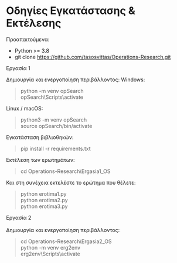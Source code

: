 Οδηγίες Εγκατάστασης & Εκτέλεσης
================================

Προαπαιτούμενα:
- Python >= 3.8
- git clone https://github.com/tasosvittas/Operations-Research.git

Εργασία 1<br>

Δημιουργία και ενεργοποίηση περιβάλλοντος:
Windows:
> python -m venv opSearch <br>
> opSearch\Scripts\activate

Linux / macOS:
> python3 -m venv opSearch <br>
> source opSearch/bin/activate

Εγκατάσταση βιβλιοθηκών:
> pip install -r requirements.txt

Εκτέλεση των ερωτημάτων:
> cd Operations-Research\Ergasia1_OS

Και στη συνέχεια εκτελέστε το ερώτημα που θέλετε:
> python erotima1.py  
> python erotima2.py  
> python erotima3.py

Εργασία 2<br>
<br>
Δημιουργία και ενεργοποίηση περιβάλλοντος:
> cd Operations-Research\Ergasia2_OS <br>
> python -m venv erg2env <br>
> erg2env\Scripts\activate